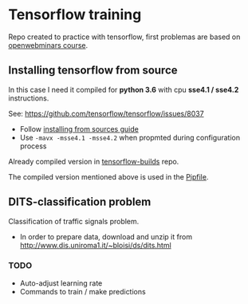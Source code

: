 # Tensorflow training

Repo created to practice with tensorflow, first problemas are based on [openwebminars course](https://openwebinars.net/cursos/machine-learning-tensorflow/).

## Installing tensorflow from source

In this case I need it compiled for **python 3.6** with cpu **sse4.1 / sse4.2** instructions.

See: <https://github.com/tensorflow/tensorflow/issues/8037>

- Follow [installing from sources guide](https://www.tensorflow.org/install/install_sources)
- Use `-mavx -msse4.1 -msse4.2` when propmted during configuration process

Already compiled version in [tensorflow-builds](https://github.com/sigilioso/tensorflow-build/raw/master/tensorflow-1.4.0-cp36-cp36m-linux_x86_64.whl) repo.

The compiled version mentioned above is used in the [Pipfile](./Pipfile).


## DITS-classification problem

Classification of traffic signals problem.

- In order to prepare data, download and unzip it from <http://www.dis.uniroma1.it/~bloisi/ds/dits.html>


### TODO

- Auto-adjust learning rate
- Commands to train / make predictions
